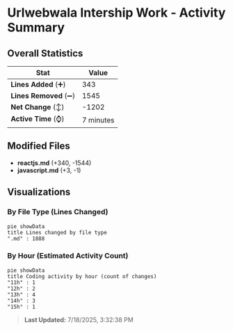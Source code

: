 # Urlwebwala Intership Work - Activity Summary 

## Overall Statistics

| Stat                   | Value                                                             |
| ---------------------- | ----------------------------------------------------------------- |
| **Lines Added** (➕)   | 343                                          |
| **Lines Removed** (➖) | 1545                                        |
| **Net Change** (↕)    | -1202                |
| **Active Time** (⌚)   | 7 minutes |


## Modified Files
- **reactjs.md** (+340, -1544)
- **javascript.md** (+3, -1)

## Visualizations

### By File Type (Lines Changed)

```mermaid
pie showData
title Lines changed by file type
".md" : 1888
```

### By Hour (Estimated Activity Count)

```mermaid
pie showData
title Coding activity by hour (count of changes)
"11h" : 1
"12h" : 2
"13h" : 4
"14h" : 3
"15h" : 1
```


> **Last Updated:** 7/18/2025, 3:32:38 PM